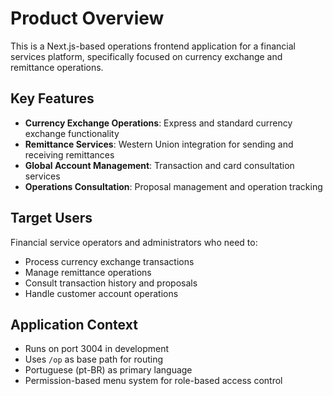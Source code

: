 # Product Overview

This is a Next.js-based operations frontend application for a financial services platform, specifically focused on currency exchange and remittance operations.

## Key Features

- **Currency Exchange Operations**: Express and standard currency exchange functionality
- **Remittance Services**: Western Union integration for sending and receiving remittances
- **Global Account Management**: Transaction and card consultation services
- **Operations Consultation**: Proposal management and operation tracking

## Target Users

Financial service operators and administrators who need to:
- Process currency exchange transactions
- Manage remittance operations
- Consult transaction history and proposals
- Handle customer account operations

## Application Context

- Runs on port 3004 in development
- Uses `/op` as base path for routing
- Portuguese (pt-BR) as primary language
- Permission-based menu system for role-based access control